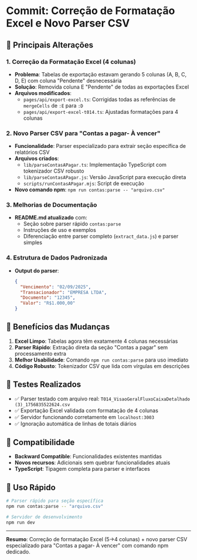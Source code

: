 # Commit: Correção de Formatação Excel e Novo Parser CSV

## 🔧 Principais Alterações

### 1. **Correção da Formatação Excel (4 colunas)**
- **Problema**: Tabelas de exportação estavam gerando 5 colunas (A, B, C, D, E) com coluna "Pendente" desnecessária
- **Solução**: Removida coluna E "Pendente" de todas as exportações Excel
- **Arquivos modificados**:
  - `pages/api/export-excel.ts`: Corrigidas todas as referências de `mergeCells` de `:E` para `:D`
  - `pages/api/export-excel-t014.ts`: Ajustadas formatações para 4 colunas

### 2. **Novo Parser CSV para "Contas a pagar- À vencer"**
- **Funcionalidade**: Parser especializado para extrair seção específica de relatórios CSV
- **Arquivos criados**:
  - `lib/parseContasAPagar.ts`: Implementação TypeScript com tokenizador CSV robusto
  - `lib/parseContasAPagar.js`: Versão JavaScript para execução direta
  - `scripts/runContasAPagar.mjs`: Script de execução
- **Novo comando npm**: `npm run contas:parse -- "arquivo.csv"`

### 3. **Melhorias de Documentação**
- **README.md atualizado** com:
  - Seção sobre parser rápido `contas:parse`
  - Instruções de uso e exemplos
  - Diferenciação entre parser completo (`extract_data.js`) e parser simples

### 4. **Estrutura de Dados Padronizada**
- **Output do parser**: 
  ```json
  {
    "Vencimento": "02/09/2025",
    "Transacionador": "EMPRESA LTDA",
    "Documento": "12345",
    "Valor": "R$1.000,00"
  }
  ```

## 🎯 Benefícios das Mudanças

1. **Excel Limpo**: Tabelas agora têm exatamente 4 colunas necessárias
2. **Parser Rápido**: Extração direta da seção "Contas a pagar" sem processamento extra
3. **Melhor Usabilidade**: Comando `npm run contas:parse` para uso imediato
4. **Código Robusto**: Tokenizador CSV que lida com vírgulas em descrições

## 🧪 Testes Realizados

- ✅ Parser testado com arquivo real: `T014_VisaoGeralFluxoCaixaDetalhado (3)_1756835522624.csv`
- ✅ Exportação Excel validada com formatação de 4 colunas
- ✅ Servidor funcionando corretamente em `localhost:3003`
- ✅ Ignoração automática de linhas de totais diários

## 🔄 Compatibilidade

- **Backward Compatible**: Funcionalidades existentes mantidas
- **Novos recursos**: Adicionais sem quebrar funcionalidades atuais
- **TypeScript**: Tipagem completa para parser e interfaces

## 📝 Uso Rápido

```bash
# Parser rápido para seção específica
npm run contas:parse -- "arquivo.csv"

# Servidor de desenvolvimento
npm run dev
```

---

**Resumo**: Correção de formatação Excel (5→4 colunas) + novo parser CSV especializado para "Contas a pagar- À vencer" com comando npm dedicado.
